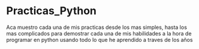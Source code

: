 # Practicas_Python

Aca muestro cada una de mis practicas desde los mas simples, hasta los mas complicados para demostrar cada una de mis habilidades a la hora de programar en python usando todo lo que he aprendido a traves de los años
